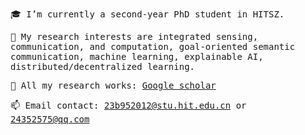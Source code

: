 <samp>
  
:mortar_board: I’m currently a second-year PhD student in HITSZ.
  
:cookie: My research interests are integrated sensing, communication, and computation, goal-oriented semantic communication, machine learning, explainable AI, distributed/decentralized learning.
  
:page_with_curl: All my research works: [Google scholar](https://scholar.google.com.hk/citations?user=j1_Lgw0AAAAJ&hl=zh-CN)
  
:mailbox: Email contact: 23b952012@stu.hit.edu.cn  or  24352575@qq.com
  
</samp>
 

